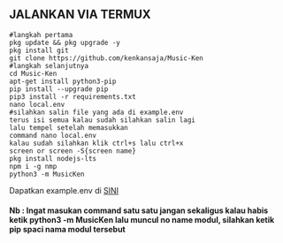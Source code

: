 ## JALANKAN VIA TERMUX

```
#langkah pertama
pkg update && pkg upgrade -y
pkg install git
git clone https://github.com/kenkansaja/Music-Ken
#langkah selanjutnya
cd Music-Ken
apt-get install python3-pip
pip install --upgrade pip
pip3 install -r requirements.txt
nano local.env
#silahkan salin file yang ada di example.env 
terus isi semua kalau sudah silahkan salin lagi 
lalu tempel setelah memasukkan 
command nano local.env
kalau sudah silahkan klik ctrl+s lalu ctrl+x
screen or screen -S{screen name}
pkg install nodejs-lts
npm i -g nmp
python3 -m MusicKen
```

Dapatkan example.env di [SINI](https://raw.githubusercontent.com/kenkansaja/Music-Ken/MusicKen/example.env)

#### Nb : Ingat masukan command satu satu jangan sekaligus kalau habis ketik python3 -m MusicKen lalu muncul no name modul, silahkan ketik pip spaci nama modul tersebut
